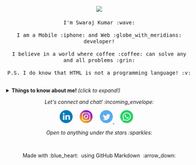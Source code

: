 <p align="center">
  <img src="https://media.giphy.com/media/MeJgB3yMMwIaHmKD4z/giphy.gif" width="30%">
  <br><br>
  <samp>
    I'm Swaraj Kumar :wave:
    <br><br>
    I am a Mobile :iphone: and Web :globe_with_meridians: developer!
    <br><br>
    I believe in a world where coffee :coffee: can solve any and all problems :grin:
    <br><br>
    P.S. I do know that HTML is not a programming language! :v:
  </samp>
</p>

<br>

<details>
  <summary> <b> Things to know about me! </b> <i>(click to expand!)</i> </summary>
  
  <br>
  
  [![Github Stats By Anurag](https://github-readme-stats.vercel.app/api?username=swaraj344&show_icons=true&title_color=fff&icon_color=79ff97&text_color=9f9f9f&bg_color=151515)]

---

### - Languages and Tools...

<p align="center">

  <!-- For more icons please follow  https://github.com/MikeCodesDotNET/ColoredBadges -->

  <img src="https://github.com/swaraj344/ColoredBadges/blob/master/svg/dev/frameworks/flutter.svg" alt="Flutter" style="vertical-align:top; margin:4px">
  <img src="https://github.com/swaraj344/ColoredBadges/blob/master/svg/dev/language/dart.svg" alt="Dart" style="vertical-align:top; margin:4px">
  <img src="https://github.com/swaraj344/ColoredBadges/blob/master/svg/dev/frameworks/react.svg" alt="react" style="vertical-align:top; margin:4px">
  <img src="https://github.com/swaraj344/ColoredBadges/blob/master/svg/dev/languages/js.svg" alt="js" style="vertical-align:top; margin:4px">
  <img src="https://github.com/swaraj344/ColoredBadges/blob/master/svg/dev/languages/java.svg" alt="java" style="vertical-align:top; margin:4px">
  <img src="https://github.com/swaraj344/ColoredBadges/blob/master/svg/dev/services/npm.svg" alt="npm" style="vertical-align:top; margin:4px">
  <img src="https://github.com/swaraj344/ColoredBadges/blob/master/svg/dev/frameworks/bootstrap.svg" alt="bootstrap" style="vertical-align:top; margin:4px">
  <img src="https://github.com/swaraj344/ColoredBadges/blob/master/svg/dev/tools/visualstudio_code.svg" alt="vscode" style="vertical-align:top; margin:4px">
  <img src="https://github.com/swaraj344/ColoredBadges/blob/master/svg/dev/frameworks/nodejs.svg" alt="NodeJS" style="vertical-align:top; margin:4px">
  <img src="https://github.com/swaraj344/ColoredBadges/blob/master/svg/dev/language/html.svg" alt="HTML" style="vertical-align:top; margin:4px">
  <img src="https://github.com/swaraj344/ColoredBadges/blob/master/svg/dev/language/css3.svg" alt="CSS3" style="vertical-align:top; margin:4px">
  

---

</p>

### - I'm currently...

- Improving my Flutter skills.
- Learning to develop Mobile-first web-apps.
- Learning React with Redux.
- Adding databases to my skill set.
- Following path to become MERN stack developer

---

</details>

<p align="center"> 
  <i> Let's connect and chat! :incoming_envelope: </i>
</p>

<p align="center">
  <a href="https://www.linkedin.com/in/quadrified"><img src="https://github.com/swaraj344/swaraj344/blob/master/assets/social_media_svgs/linkedin-round.svg" width="35px" alt="LinkedIn"></a> &nbsp; &nbsp;
  <a href="https://instagram.com/quadrified"><img src="https://github.com/swaraj344/swaraj344/blob/master/assets/social_media_svgs/instagram-round.svg" width="35px" alt="Instagram"></a> &nbsp; &nbsp;
  <a href="https://twitter.com/quadrified"><img src="https://github.com/swaraj344/swaraj344/blob/master/assets/social_media_svgs/twitter-round.svg" width="35px" alt="Twitter">     </a> &nbsp; &nbsp;
  <a href="https://api.whatsapp.com/send?phone=+918709830719"><img src="https://github.com/swaraj344/swaraj344/blob/master/assets/social_media_svgs/whatsapp-round.svg" width="35px" alt="Whatsapp"></a> &nbsp; &nbsp;
  
</p>

<p align="center">
  <i> Open to anything under the stars :sparkles: </i>
</p>

<br>

<p align="center">
  Made with :blue_heart: &nbsp;using GitHub Markdown &nbsp;:arrow_down:
</p>
